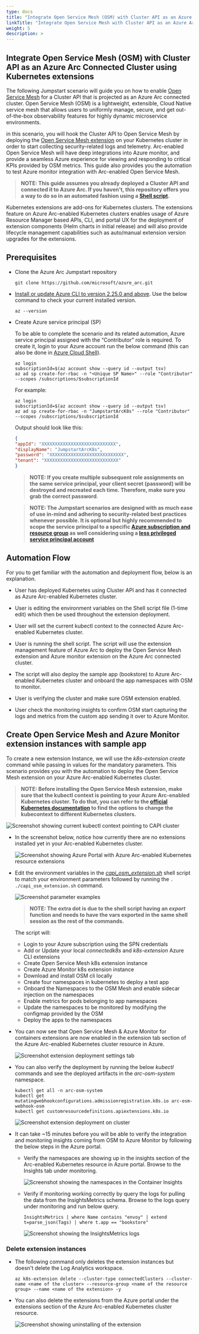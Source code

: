 ```yaml
---
type: docs
title: "Integrate Open Service Mesh (OSM) with Cluster API as an Azure Arc Connected Cluster using Kubernetes extensions"
linkTitle: "Integrate Open Service Mesh with Cluster API as an Azure Arc Connected Cluster using Kubernetes extensions"
weight: 5
description: >
---
```


## Integrate Open Service Mesh (OSM) with Cluster API as an Azure Arc Connected Cluster using Kubernetes extensions

The following Jumpstart scenario will guide you on how to enable [Open Service Mesh](https://openservicemesh.io/) for a Cluster API that is projected as an Azure Arc connected cluster. Open Service Mesh (OSM) is a lightweight, extensible, Cloud Native service mesh that allows users to uniformly manage, secure, and get out-of-the-box observability features for highly dynamic microservice environments.

in this scenario, you will hook the Cluster API to Open Service Mesh by deploying the [Open Service Mesh extension](https://aka.ms/arc-osm-doc) on your Kubernetes cluster in order to start collecting security-related logs and telemetry. Arc-enabled Open Service Mesh will have deep integrations into Azure monitor, and provide a seamless Azure experience for viewing and responding to critical KPIs provided by OSM metrics. This guide also provides you the automation to test Azure monitor integration with Arc-enabled Open Service Mesh.

> **NOTE: This guide assumes you already deployed a Cluster API and connected it to Azure Arc. If you haven't, this repository offers you a way to do so in an automated fashion using a [Shell script](https://azurearcjumpstart.io/azure_arc_jumpstart/azure_arc_k8s/cluster_api/capi_azure/).**

Kubernetes extensions are add-ons for Kubernetes clusters. The extensions feature on Azure Arc-enabled Kubernetes clusters enables usage of Azure Resource Manager based APIs, CLI, and portal UX for the deployment of extension components (Helm charts in initial release) and will also provide lifecycle management capabilities such as auto/manual extension version upgrades for the extensions.

## Prerequisites

- Clone the Azure Arc Jumpstart repository

    ```shell
    git clone https://github.com/microsoft/azure_arc.git
    ```

- [Install or update Azure CLI to version 2.25.0 and above](https://docs.microsoft.com/cli/azure/install-azure-cli?view=azure-cli-latest). Use the below command to check your current installed version.

  ```shell
  az --version
  ```

- Create Azure service principal (SP)

    To be able to complete the scenario and its related automation, Azure service principal assigned with the “Contributor” role is required. To create it, login to your Azure account run the below command (this can also be done in [Azure Cloud Shell](https://shell.azure.com/)).

    ```shell
    az login
    subscriptionId=$(az account show --query id --output tsv)
    az ad sp create-for-rbac -n "<Unique SP Name>" --role "Contributor" --scopes /subscriptions/$subscriptionId
    ```

    For example:

    ```shell
    az login
    subscriptionId=$(az account show --query id --output tsv)
    az ad sp create-for-rbac -n "JumpstartArcK8s" --role "Contributor" --scopes /subscriptions/$subscriptionId
    ```

    Output should look like this:

    ```json
    {
    "appId": "XXXXXXXXXXXXXXXXXXXXXXXXXXXX",
    "displayName": "JumpstartArcK8s",
    "password": "XXXXXXXXXXXXXXXXXXXXXXXXXXXX",
    "tenant": "XXXXXXXXXXXXXXXXXXXXXXXXXXXX"
    }
    ```

    > **NOTE: If you create multiple subsequent role assignments on the same service principal, your client secret (password) will be destroyed and recreated each time. Therefore, make sure you grab the correct password**.

    > **NOTE: The Jumpstart scenarios are designed with as much ease of use in-mind and adhering to security-related best practices whenever possible. It is optional but highly recommended to scope the service principal to a specific [Azure subscription and resource group](https://docs.microsoft.com/cli/azure/ad/sp?view=azure-cli-latest) as well considering using a [less privileged service principal account](https://docs.microsoft.com/azure/role-based-access-control/best-practices)**

## Automation Flow

For you to get familiar with the automation and deployment flow, below is an explanation.

- User has deployed Kubernetes using Cluster API and has it connected as Azure Arc-enabled Kubernetes cluster.

- User is editing the environment variables on the Shell script file (1-time edit) which then be used throughout the extension deployment.

- User will set the current kubectl context to the connected Azure Arc-enabled Kubernetes cluster.

- User is running the shell script. The script will use the extension management feature of Azure Arc to deploy the Open Service Mesh extension and Azure monitor extension on the Azure Arc connected cluster.

- The script will also deploy the sample app (bookstore) to Azure Arc-enabled Kubernetes cluster and onboard the app namespaces with OSM to monitor.

- User is verifying the cluster and make sure OSM extension enabled.

- User check the monitoring insights to confirm OSM start capturing the logs and metrics from the custom app sending it over to Azure Monitor.

## Create Open Service Mesh and Azure Monitor extension instances with sample app

To create a new extension Instance, we will use the _k8s-extension create_ command while passing in values for the mandatory parameters. This scenario provides you with the automation to deploy the Open Service Mesh extension on your Azure Arc-enabled Kubernetes cluster.

> **NOTE: Before installing the Open Service Mesh extension, make sure that the kubectl context is pointing to your Azure Arc-enabled Kubernetes cluster. To do that, you can refer to the [official Kubernetes documentation](https://kubernetes.io/docs/tasks/access-application-cluster/configure-access-multiple-clusters/) to find the options to change the kubecontext to different Kubernetes clusters.**

![Screenshot showing current kubectl context pointing to CAPI cluster](./01.png)

- In the screenshot below, notice how currently there are no extensions installed yet in your Arc-enabled Kubernetes cluster.

  ![Screenshot showing Azure Portal with Azure Arc-enabled Kubernetes resource extensions](./02.png)

- Edit the environment variables in the [_capi_osm_extension.sh_](https://github.com/microsoft/azure_arc/blob/main/azure_arc_k8s_jumpstart/cluster_api/capi_osm_extension/capi_osm_extension.sh) shell script to match your environment parameters followed by running the ```. ./capi_osm_extension.sh``` command.

  ![Screenshot parameter examples](./03.png)

  > **NOTE: The extra dot is due to the shell script having an _export_ function and needs to have the vars exported in the same shell session as the rest of the commands.**

  The script will:

  - Login to your Azure subscription using the SPN credentials
  - Add or Update your local _connectedk8s_ and _k8s-extension_ Azure CLI extensions
  - Create Open Service Mesh k8s extension instance
  - Create Azure Monitor k8s extension instance
  - Download and install OSM cli locally
  - Create four namespaces in kubernetes to deploy a test app
  - Onboard the Namespaces to the OSM Mesh and enable sidecar injection on the namespaces
  - Enable metrics for pods belonging to app namespaces
  - Update the namespaces to be monitored by modifying the configmap provided by the OSM
  - Deploy the apps to the namespaces

- You can now see that Open Service Mesh & Azure Monitor for containers extensions are now enabled in the extension tab section of the Azure Arc-enabled Kubernetes cluster resource in Azure.

  ![Screenshot extension deployment settings tab](./04.png)

- You can also verify the deployment by running the below _kubectl_ commands and see the deployed artifacts in the _arc-osm-system_ namespace.

    ```shell
    kubectl get all -n arc-osm-system
    kubectl get mutatingwebhookconfigurations.admissionregistration.k8s.io arc-osm-webhook-osm
    kubectl get customresourcedefinitions.apiextensions.k8s.io
    ```

  ![Screenshot extension deployment on cluster](./05.png)

- It can take ~15 minutes before you will be able to verify the integration and monitoring insights coming from OSM to Azure Monitor by following the below steps in the Azure portal.

  - Verify the namespaces are showing up in the insights section of the Arc-enabled Kubernetes resource in Azure portal. Browse to the Insights tab under monitoring.

    ![Screenshot showing the namespaces in the Container Insights](./06.png)

  - Verify if monitoring working correctly by query the logs for pulling the data from the InsightsMetrics schema. Browse to the logs query under monitoring and run below query.
  
    ```shell
    InsightsMetrics | where Name contains "envoy" | extend t=parse_json(Tags) | where t.app == "bookstore"
    ```

    ![Screenshot showing the InsightsMetrics logs](./07.png)

### Delete extension instances

- The following command only deletes the extension instances but doesn't delete the Log Analytics workspace.

    ```shell
    az k8s-extension delete --cluster-type connectedClusters --cluster-name <name of the cluster> --resource-group <name of the resource group> --name <name of the extension> -y
    ```

- You can also delete the extensions from the Azure portal under the extensions section of the Azure Arc-enabled Kubernetes cluster resource.

  ![Screenshot showing uninstalling of the extension](./08.png)

